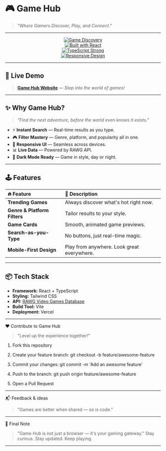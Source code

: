 # 🎮 Game Hub  
> _"Where Gamers Discover, Play, and Connect."_

---

<div align="center">

[![Game Discovery](https://img.shields.io/badge/Game%20Discovery-Powered%20by%20RAWG-%23F28C28)](#)  
[![Built with React](https://img.shields.io/badge/Built%20with-React-blue?logo=react)](#)  
[![TypeScript Strong](https://img.shields.io/badge/Crafted%20in-TypeScript-3178c6?logo=typescript)](#)  
[![Responsive Design](https://img.shields.io/badge/UI-Responsive%20&%20Smooth-%23E91E63)](#)

</div>

---

## 🚀 Live Demo

> [**Game Hub Website**](https://gamehub-khaki.vercel.app) — _Step into the world of games!_

---

## ✨ Why Game Hub?

> _"Find the next adventure, before the world even knows it exists."_

- ⚡ **Instant Search** — Real-time results as you type.
- 🎮 **Filter Mastery** — Genre, platform, and popularity all in one.
- 📱 **Responsive UI** — Seamless across devices.
- 📊 **Live Data** — Powered by RAWG API.
- 🌙 **Dark Mode Ready** — Game in style, day or night.

---

## 🕹️ Features

| 🔥 Feature | 🎯 Description |
|:---|:---|
| **Trending Games** | Always discover what's hot right now. |
| **Genre & Platform Filters** | Tailor results to your style. |
| **Game Cards** | Smooth, animated game previews. |
| **Search-as-you-Type** | No buttons, just real-time magic. |
| **Mobile-First Design** | Play from anywhere. Look great everywhere. |

---

## 📦 Tech Stack

- **Framework:** React + TypeScript
- **Styling:** Tailwind CSS
- **API:** [RAWG Video Games Database](https://rawg.io/apidocs)
- **Build Tool:** Vite
- **Deployment:** Vercel

---


❤️ Contribute to Game Hub

> "Level up the experience together!"



1. Fork this repository


2. Create your feature branch: git checkout -b feature/awesome-feature


3. Commit your changes: git commit -m 'Add an awesome feature'


4. Push to the branch: git push origin feature/awesome-feature


5. Open a Pull Request




---

📬 Feedback & ideas 


> "Games are better when shared — so is code."




---

🧠 Final Note

> "Game Hub is not just a browser — it's your gaming gateway."
Stay curious. Stay updated. Keep playing.




---
